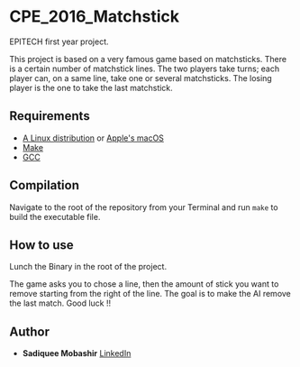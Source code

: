 # CPE_2016_Matchstick

EPITECH first year project.

This project is based on a very famous game based on matchsticks. There is a certain number of matchstick lines. The two players take turns; each player can, on a same line, take one or several matchsticks. The losing player is the one to take the last matchstick.

## Requirements

 - [A Linux distribution](https://en.wikipedia.org/wiki/Linux_distribution) or [Apple's macOS](https://en.wikipedia.org/wiki/MacOS)
 - [Make](https://www.gnu.org/software/make/)
 - [GCC](https://gcc.gnu.org/)

## Compilation

Navigate to the root of the repository from your Terminal and run `make` to build the executable file.

## How to use

Lunch the Binary in the root of the project.

The game asks you to chose a line, then the amount of stick you want to remove starting from the right of the line. The goal is to make the AI remove the last match. Good luck !!

## Author

* **Sadiquee Mobashir** [LinkedIn](https://www.linkedin.com/in/mobashir-sadiquee-aa429a145/)
